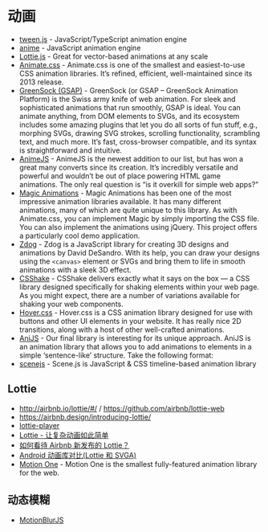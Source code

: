 # 动画

- [tween.js](https://github.com/tweenjs/tween.js) - JavaScript/TypeScript animation engine
- [anime](https://github.com/juliangarnier/anime) - JavaScript animation engine
- [Lottie.js](https://airbnb.io/lottie/#/) - Great for vector-based animations at any scale
- [Animate.css](https://animate.style/) - Animate.css is one of the smallest and easiest-to-use CSS animation libraries. It’s refined, efficient, well-maintained since its 2013 release.
- [GreenSock (GSAP)](https://greensock.com/) - GreenSock (or GSAP – GreenSock Animation Platform) is the Swiss army knife of web animation. For sleek and sophisticated animations that run smoothly, GSAP is ideal. You can animate anything, from DOM elements to SVGs, and its ecosystem includes some amazing plugins that let you do all sorts of fun stuff, e.g., morphing SVGs, drawing SVG strokes, scrolling functionality, scrambling text, and much more. It’s fast, cross-browser compatible, and its syntax is straightforward and intuitive.
- [AnimeJS](https://animejs.com/) - AnimeJS is the newest addition to our list, but has won a great many converts since its creation. It’s incredibly versatile and powerful and wouldn’t be out of place powering HTML game animations. The only real question is “is it overkill for simple web apps?”
- [Magic Animations](https://www.minimamente.com/project/magic/) - Magic Animations has been one of the most impressive animation libraries available. It has many different animations, many of which are quite unique to this library. As with Animate.css, you can implement Magic by simply importing the CSS file. You can also implement the animations using jQuery. This project offers a particularly cool demo application.
- [Zdog](https://zzz.dog/) - Zdog is a JavaScript library for creating 3D designs and animations by David DeSandro. With its help, you can draw your designs using the `<canvas>` element or SVGs and bring them to life in smooth animations with a sleek 3D effect.
- [CSShake](http://elrumordelaluz.github.io/csshake/#1) - CSShake delivers exactly what it says on the box — a CSS library designed specifically for shaking elements within your web page. As you might expect, there are a number of variations available for shaking your web components.
- [Hover.css](http://ianlunn.github.io/Hover/) - Hover.css is a CSS animation library designed for use with buttons and other UI elements in your website. It has really nice 2D transitions, along with a host of other well-crafted animations.
- [AniJS](http://anijs.github.io/) - Our final library is interesting for its unique approach. AniJS is an animation library that allows you to add animations to elements in a simple ‘sentence-like’ structure. Take the following format:
- [scenejs](https://github.com/daybrush/scenejs) - Scene.js is JavaScript & CSS timeline-based animation library

## Lottie

- http://airbnb.io/lottie/#/ / https://github.com/airbnb/lottie-web
- https://airbnb.design/introducing-lottie/
- [lottie-player](https://github.com/LottieFiles/lottie-player)
- [Lottie - 让复杂动画如此简单](https://www.jianshu.com/p/282d098cf928?utm_source=oschina-app)
- [如何看待 Airbnb 新发布的 Lottie？](https://www.zhihu.com/question/55315505)
- [Android 动画库对比(Lottie 和 SVGA)](https://jfson.github.io/2018/01/08/41-anim/)
- [Motion One](https://motion.dev/guides/quick-start) - Motion One is the smallest fully-featured animation library for the web.

## 动态模糊

- [MotionBlurJS](https://github.com/Adir-SL/MotionBlurJS)
